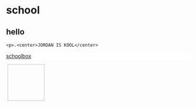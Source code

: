 # school

<html>

<body>
<style>
body {
  background-image: url('./image/Unknown.jpg');
}
</style>

<style>
center{
    background-color: yellow;

}
</style>
<p><h2>hello</h2>

    <p>.<center>JORDAN IS KOOL</center>


<p><a href="https://schoolbox.scr.vic.edu.au/login/">schoolbox</a>

<style>
p{
    background-color: white;

}
</style>

<div id="banner">&nbsp;<img scr="image/Unknown.jpg" width="100" height="100" alt=""/></div>





</body>
</html>
    




    






























